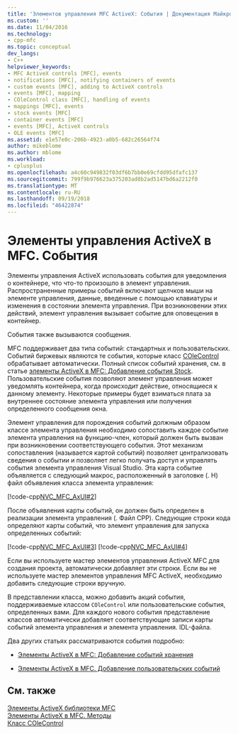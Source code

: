 ```yaml
---
title: 'Элементов управления MFC ActiveX: События | Документация Майкрософт'
ms.custom: ''
ms.date: 11/04/2016
ms.technology:
- cpp-mfc
ms.topic: conceptual
dev_langs:
- C++
helpviewer_keywords:
- MFC ActiveX controls [MFC], events
- notifications [MFC], notifying containers of events
- custom events [MFC], adding to ActiveX controls
- events [MFC], mapping
- COleControl class [MFC], handling of events
- mappings [MFC], events
- stock events [MFC]
- container events [MFC]
- events [MFC], ActiveX controls
- OLE events [MFC]
ms.assetid: e1e57e0c-206b-4923-a0b5-682c26564f74
author: mikeblome
ms.author: mblome
ms.workload:
- cplusplus
ms.openlocfilehash: a4c60c949832f03df6b7bb0e69cfdd95dfafc137
ms.sourcegitcommit: 799f9b976623a375203ad8b2ad5147bd6a2212f0
ms.translationtype: MT
ms.contentlocale: ru-RU
ms.lasthandoff: 09/19/2018
ms.locfileid: "46422874"
---
```

# <a name="mfc-activex-controls-events"></a>Элементы управления ActiveX в MFC. События

Элементы управления ActiveX использовать события для уведомления о контейнере, что что-то произошло в элемент управления. Распространенные примеры событий включают щелчков мыши на элементе управления, данные, введенные с помощью клавиатуры и изменения в состоянии элемента управления. При возникновении этих действий, элемент управления вызывает событие для оповещения в контейнер.

События также вызываются сообщения.

MFC поддерживает два типа событий: стандартных и пользовательских. Событий биржевых являются те события, которые класс [COleControl](../mfc/reference/colecontrol-class.md) обрабатывает автоматически. Полный список событий хранения, см. в статье [элементы ActiveX в MFC: Добавление события Stock](../mfc/mfc-activex-controls-adding-stock-events-to-an-activex-control.md). Пользовательские события позволяют элемент управления может уведомлять контейнера, когда происходит действие, относящиеся к данному элементу. Некоторые примеры будет взиматься плата за внутреннее состояние элемента управления или получения определенного сообщения окна.

Элемент управления для порождения событий должным образом классе элемента управления необходимо сопоставить каждое событие элемента управления на функцию-член, который должен быть вызван при возникновении соответствующего события. Этот механизм сопоставления (называется картой событий) позволяет централизовать сведения о событии и позволяет легко получать доступ и управлять события элемента управления Visual Studio. Эта карта событие объявляется с следующий макрос, расположенный в заголовке (. H) файл объявления класса элемента управления:

[!code-cpp[NVC_MFC_AxUI#2](../mfc/codesnippet/cpp/mfc-activex-controls-events_1.h)]

После объявления карты событий, он должен быть определен в реализации элемента управления (. Файл CPP). Следующие строки кода определяют карты событий, что элемент управления для запуска определенных событий:

[!code-cpp[NVC_MFC_AxUI#3](../mfc/codesnippet/cpp/mfc-activex-controls-events_2.cpp)]
[!code-cpp[NVC_MFC_AxUI#4](../mfc/codesnippet/cpp/mfc-activex-controls-events_3.cpp)]

Если вы используете мастер элементов управления ActiveX MFC для создания проекта, автоматически добавляет эти строки. Если вы не используете мастер элементов управления MFC ActiveX, необходимо добавить следующие строки вручную.

В представлении класса, можно добавить акций события, поддерживаемые классом `COleControl` или пользовательские события, определенных вами. Для каждого нового события представление классов автоматически добавляет соответствующие записи карты событий элемента управления и элемента управления. IDL-файла.

Два других статьях рассматриваются события подробно:

- [Элементы ActiveX в MFC: Добавление событий хранения](../mfc/mfc-activex-controls-adding-stock-events-to-an-activex-control.md)

- [Элементы ActiveX в MFC. Добавление пользовательских событий](../mfc/mfc-activex-controls-adding-custom-events.md)

## <a name="see-also"></a>См. также

[Элементы ActiveX библиотеки MFC](../mfc/mfc-activex-controls.md)<br/>
[Элементы ActiveX в MFC. Методы](../mfc/mfc-activex-controls-methods.md)<br/>
[Класс COleControl](../mfc/reference/colecontrol-class.md)
